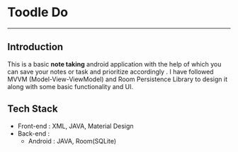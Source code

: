 # Toodle Do

----------------------------
## Introduction
This is a basic **note taking** android application with the help of which you can save your notes or task and 
prioritize accordingly . I have followed MVVM (Model-View-ViewModel) and Room Persistence Library to design it along with some basic functionality and UI.

## Tech Stack
- Front-end : XML, JAVA, Material Design
- Back-end : 
    - Android : JAVA, Room(SQLite)
    


